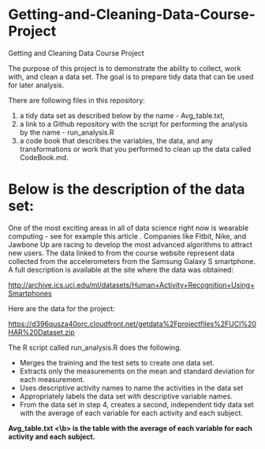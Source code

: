 # Getting-and-Cleaning-Data-Course-Project
Getting and Cleaning Data Course Project

The purpose of this project is to demonstrate the ability to collect, work with, and clean a data set. The goal is to prepare tidy data that can be used for later analysis.

There are following files in this repository:

1) a tidy data set as described below by the name - Avg_table.txt, 
2) a link to a Github repository with the script for performing the analysis by the name - run_analysis.R
3) a code book that describes the variables, the data, and any transformations or work that you performed to clean up the data called CodeBook.md. 

# Below is the description of the data set:

One of the most exciting areas in all of data science right now is wearable computing - see for example this article . Companies like Fitbit, Nike, and Jawbone Up are racing to develop the most advanced algorithms to attract new users. The data linked to from the course website represent data collected from the accelerometers from the Samsung Galaxy S smartphone. A full description is available at the site where the data was obtained:

http://archive.ics.uci.edu/ml/datasets/Human+Activity+Recognition+Using+Smartphones

Here are the data for the project:

https://d396qusza40orc.cloudfront.net/getdata%2Fprojectfiles%2FUCI%20HAR%20Dataset.zip

The R script called run_analysis.R does the following.

- Merges the training and the test sets to create one data set.
- Extracts only the measurements on the mean and standard deviation for each measurement.
- Uses descriptive activity names to name the activities in the data set
- Appropriately labels the data set with descriptive variable names.
- From the data set in step 4, creates a second, independent tidy data set with the average of each variable for each activity and each subject.

<b> Avg_table.txt <\b> is the table with the average of each variable for each activity and each subject. 
